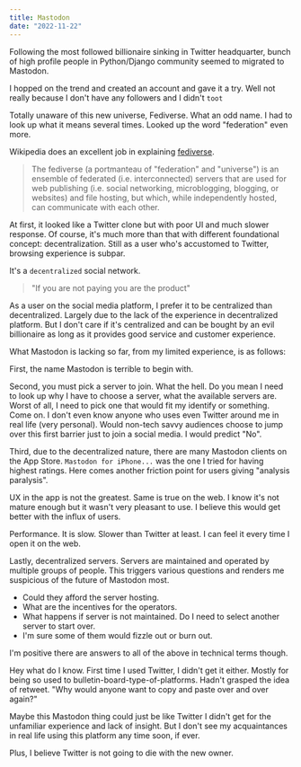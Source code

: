 ```yaml
---
title: Mastodon
date: "2022-11-22"
---
```


Following the most followed billionaire sinking in Twitter headquarter, bunch of high profile people in Python/Django community seemed to migrated to Mastodon.

I hopped on the trend and created an account and gave it a try.
Well not really because I don't have any followers and I didn't `toot`

Totally unaware of this new universe, Fediverse.
What an odd name.
I had to look up what it means several times.
Looked up the word "federation" even more.

Wikipedia does an excellent job in explaining [fediverse](https://en.wikipedia.org/wiki/Fediverse).

> The fediverse (a portmanteau of "federation" and "universe") is an ensemble of federated (i.e. interconnected) servers that are used for web publishing (i.e. social networking, microblogging, blogging, or websites) and file hosting, but which, while independently hosted, can communicate with each other.

At first, it looked like a Twitter clone but with poor UI and much slower response.
Of course, it's much more than that with different foundational concept: decentralization.
Still as a user who's accustomed to Twitter, browsing experience is subpar.

It's a `decentralized` social network.

> "If you are not paying you are the product"

As a user on the social media platform, I prefer it to be centralized than decentralized.
Largely due to the lack of the experience in decentralized platform.
But I don't care if it's centralized and can be bought by an evil billionaire as long as it provides good service and customer experience.

What Mastodon is lacking so far, from my limited experience, is as follows:

First, the name Mastodon is terrible to begin with.

Second, you must pick a server to join.
What the hell.
Do you mean I need to look up why I have to choose a server, what the available servers are.
Worst of all, I need to pick one that would fit my identify or something.
Come on.
I don't even know anyone who uses even Twitter around me in real life (very personal).
Would non-tech savvy audiences choose to jump over this first barrier just to join a social media.
I would predict "No".

Third, due to the decentralized nature, there are many Mastodon clients on the App Store.
`Mastodon for iPhone...` was the one I tried for having highest ratings.
Here comes another friction point for users giving "analysis paralysis".

UX in the app is not the greatest.
Same is true on the web.
I know it's not mature enough but it wasn't very pleasant to use.
I believe this would get better with the influx of users.

Performance.
It is slow.
Slower than Twitter at least.
I can feel it every time I open it on the web.

Lastly, decentralized servers.
Servers are maintained and operated by multiple groups of people.
This triggers various questions and renders me suspicious of the future of Mastodon most.

- Could they afford the server hosting.
- What are the incentives for the operators.
- What happens if server is not maintained. Do I need to select another server to start over.
- I'm sure some of them would fizzle out or burn out.

I'm positive there are answers to all of the above in technical terms though.

Hey what do I know.
First time I used Twitter, I didn't get it either.
Mostly for being so used to bulletin-board-type-of-platforms.
Hadn't grasped the idea of retweet.
"Why would anyone want to copy and paste over and over again?"

Maybe this Mastodon thing could just be like Twitter I didn't get for the unfamiliar experience and lack of insight.
But I don't see my acquaintances in real life using this platform any time soon, if ever.

Plus, I believe Twitter is not going to die with the new owner.
